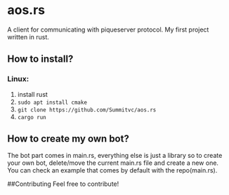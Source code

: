 # aos.rs
A client for communicating with piqueserver protocol.
My first project written in rust.

## How to install?
### Linux: 
1. install rust
2. `sudo apt install cmake`
3. `git clone https://github.com/Summitvc/aos.rs`
4. `cargo run`

## How to create my own bot?
The bot part comes in main.rs, everything else is just a library so to create your own bot, delete/move the current main.rs file and create a new one.
You can check an example that comes by default with the repo(main.rs).

##Contributing
Feel free to contribute!

